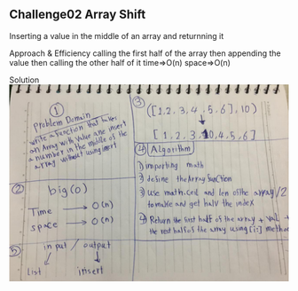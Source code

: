 
## Challenge02 Array Shift
Inserting a value in the middle of an array and returnning it


Approach & Efficiency
calling the first half of the array then appending the value then calling the other half of it time=>O(n) space=>O(n)

Solution
![](/assets/array_shift.jpg)